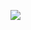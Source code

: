 [![](https://travis-ci.org/saalfeldlab/imglib2-mutex-watershed.svg?branch=master)](https://travis-ci.org/saalfeldlab/imglib2-mutex-watershed)

